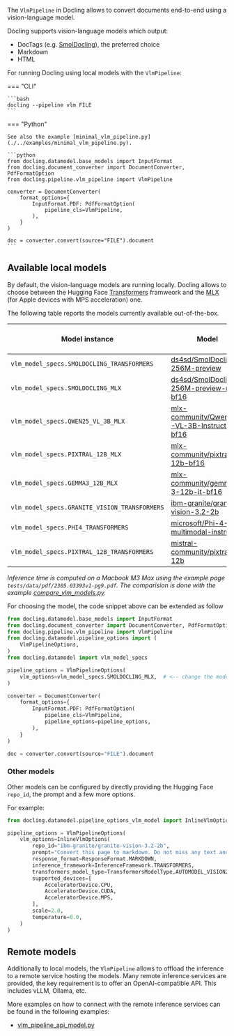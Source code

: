 
The `VlmPipeline` in Docling allows to convert documents end-to-end using a vision-language model.

Docling supports vision-language models which output:

- DocTags (e.g. [SmolDocling](https://huggingface.co/ds4sd/SmolDocling-256M-preview)), the preferred choice
- Markdown
- HTML


For running Docling using local models with the `VlmPipeline`:

=== "CLI"

    ```bash
    docling --pipeline vlm FILE
    ```

=== "Python"

    See also the example [minimal_vlm_pipeline.py](./../examples/minimal_vlm_pipeline.py).

    ```python
    from docling.datamodel.base_models import InputFormat
    from docling.document_converter import DocumentConverter, PdfFormatOption
    from docling.pipeline.vlm_pipeline import VlmPipeline

    converter = DocumentConverter(
        format_options={
            InputFormat.PDF: PdfFormatOption(
                pipeline_cls=VlmPipeline,
            ),
        }
    )

    doc = converter.convert(source="FILE").document
    ```

## Available local models

By default, the vision-language models are running locally.
Docling allows to choose between the Hugging Face [Transformers](https://github.com/huggingface/transformers) framweork and the [MLX](https://github.com/Blaizzy/mlx-vlm) (for Apple devices with MPS acceleration) one.

The following table reports the models currently available out-of-the-box.

| Model instance | Model | Framework | Device | Num pages | Inference time (sec) |
| ---------------|------ | --------- | ------ | --------- | ---------------------|
| `vlm_model_specs.SMOLDOCLING_TRANSFORMERS` | [ds4sd/SmolDocling-256M-preview](https://huggingface.co/ds4sd/SmolDocling-256M-preview) | `Transformers/AutoModelForVision2Seq` | MPS | 1 |  102.212 |
| `vlm_model_specs.SMOLDOCLING_MLX` | [ds4sd/SmolDocling-256M-preview-mlx-bf16](https://huggingface.co/ds4sd/SmolDocling-256M-preview-mlx-bf16) | `MLX`| MPS | 1 |    6.15453 |
| `vlm_model_specs.QWEN25_VL_3B_MLX` | [mlx-community/Qwen2.5-VL-3B-Instruct-bf16](https://huggingface.co/mlx-community/Qwen2.5-VL-3B-Instruct-bf16)  |  `MLX`| MPS | 1 |   23.4951 |
| `vlm_model_specs.PIXTRAL_12B_MLX` | [mlx-community/pixtral-12b-bf16](https://huggingface.co/mlx-community/pixtral-12b-bf16) |  `MLX` | MPS | 1 |  308.856 |
| `vlm_model_specs.GEMMA3_12B_MLX` | [mlx-community/gemma-3-12b-it-bf16](https://huggingface.co/mlx-community/gemma-3-12b-it-bf16) |  `MLX` | MPS | 1 |  378.486 |
| `vlm_model_specs.GRANITE_VISION_TRANSFORMERS` | [ibm-granite/granite-vision-3.2-2b](https://huggingface.co/ibm-granite/granite-vision-3.2-2b) | `Transformers/AutoModelForVision2Seq` | MPS | 1 |  104.75 |
| `vlm_model_specs.PHI4_TRANSFORMERS` | [microsoft/Phi-4-multimodal-instruct](https://huggingface.co/microsoft/Phi-4-multimodal-instruct) | `Transformers/AutoModelForCasualLM` | CPU | 1 | 1175.67 |
| `vlm_model_specs.PIXTRAL_12B_TRANSFORMERS` | [mistral-community/pixtral-12b](https://huggingface.co/mistral-community/pixtral-12b) | `Transformers/AutoModelForVision2Seq` | CPU | 1 | 1828.21 |

_Inference time is computed on a Macbook M3 Max using the example page `tests/data/pdf/2305.03393v1-pg9.pdf`. The comparision is done with the example [compare_vlm_models.py](./../examples/compare_vlm_models.py)._

For choosing the model, the code snippet above can be extended as follow

```python
from docling.datamodel.base_models import InputFormat
from docling.document_converter import DocumentConverter, PdfFormatOption
from docling.pipeline.vlm_pipeline import VlmPipeline
from docling.datamodel.pipeline_options import (
    VlmPipelineOptions,
)
from docling.datamodel import vlm_model_specs

pipeline_options = VlmPipelineOptions(
    vlm_options=vlm_model_specs.SMOLDOCLING_MLX,  # <-- change the model here
)

converter = DocumentConverter(
    format_options={
        InputFormat.PDF: PdfFormatOption(
            pipeline_cls=VlmPipeline,
            pipeline_options=pipeline_options,
        ),
    }
)

doc = converter.convert(source="FILE").document
```

### Other models

Other models can be configured by directly providing the Hugging Face `repo_id`, the prompt and a few more options.

For example:

```python
from docling.datamodel.pipeline_options_vlm_model import InlineVlmOptions, InferenceFramework, TransformersModelType

pipeline_options = VlmPipelineOptions(
    vlm_options=InlineVlmOptions(
        repo_id="ibm-granite/granite-vision-3.2-2b",
        prompt="Convert this page to markdown. Do not miss any text and only output the bare markdown!",
        response_format=ResponseFormat.MARKDOWN,
        inference_framework=InferenceFramework.TRANSFORMERS,
        transformers_model_type=TransformersModelType.AUTOMODEL_VISION2SEQ,
        supported_devices=[
            AcceleratorDevice.CPU,
            AcceleratorDevice.CUDA,
            AcceleratorDevice.MPS,
        ],
        scale=2.0,
        temperature=0.0,
    )
)
```


## Remote models

Additionally to local models, the `VlmPipeline` allows to offload the inference to a remote service hosting the models.
Many remote inference services are provided, the key requirement is to offer an OpenAI-compatible API. This includes vLLM, Ollama, etc.

More examples on how to connect with the remote inference services can be found in the following examples:

- [vlm_pipeline_api_model.py](./../examples/vlm_pipeline_api_model.py)
